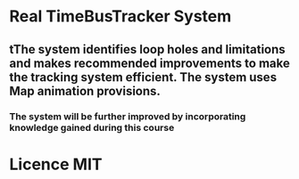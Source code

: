# Real TimeBusTracker System
## tThe system identifies loop holes  and limitations and makes recommended improvements to make the tracking system efficient. The system uses Map animation provisions.
### The system will be further improved by incorporating knowledge gained during this course 
# Licence  MIT 
